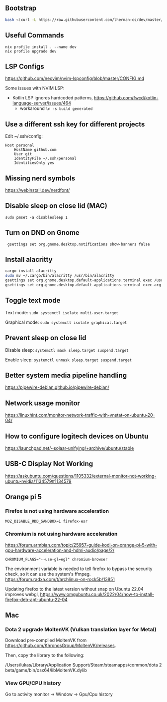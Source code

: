 ## Bootstrap

```sh
bash <(curl -L https://raw.githubusercontent.com/lherman-cs/dev/master/install.sh)
```

## Useful Commands

```
nix profile install . --name dev
nix profile upgrade dev
```

## LSP Configs
https://github.com/neovim/nvim-lspconfig/blob/master/CONFIG.md

Some issues with NVIM LSP:
* Kotlin LSP ignores hardcoded patterns, https://github.com/fwcd/kotlin-language-server/issues/464
  * workaround `ln -s build generated`

## Use a different ssh key for different projects

Edit ~/.ssh/config:

```
Host personal
    HostName github.com
    User git
    IdentityFile ~/.ssh/personal
    IdentitiesOnly yes
```

## Missing nerd symbols

https://webinstall.dev/nerdfont/

## Disable sleep on close lid (MAC)

`sudo pmset -a disablesleep 1`


## Turn on DND on Gnome

` gsettings set org.gnome.desktop.notifications show-banners false`

## Install alacritty

```bash
cargo install alacritty
sudo mv ~/.cargo/bin/alacritty /usr/bin/alacritty
gsettings set org.gnome.desktop.default-applications.terminal exec /usr/bin/alacritty
gsettings set org.gnome.desktop.default-applications.terminal exec-arg "--working-directory"
```

## Toggle text mode

Text mode: `sudo systemctl isolate multi-user.target`

Graphical mode: `sudo systemctl isolate graphical.target`


## Prevent sleep on close lid

Disable sleep: `systemctl mask sleep.target suspend.target`

Enable sleep: `systemctl unmask sleep.target suspend.target`

## Better system media pipeline handling

https://pipewire-debian.github.io/pipewire-debian/

## Network usage monitor

https://linuxhint.com/monitor-network-traffic-with-vnstat-on-ubuntu-20-04/

## How to configure logitech devices on Ubuntu

https://launchpad.net/~solaar-unifying/+archive/ubuntu/stable

## USB-C Display Not Working

https://askubuntu.com/questions/1105332/external-monitor-not-working-ubuntu-nvidia/1134579#1134579

## Orange pi 5

### Firefox is not using hardware acceleration

```
MOZ_DISABLE_RDD_SANDBOX=1 firefox-esr
```

### Chromium is not using hardware acceleration

https://forum.armbian.com/topic/25957-guide-kodi-on-orange-pi-5-with-gpu-hardware-acceleration-and-hdmi-audio/page/2/
```
CHROMIUM_FLAGS="--use-gl=egl" chromium-browser
```

The environment variable is needed to tell firefox to bypass the security check, so it can use the system's ffmpeg.
https://forum.radxa.com/t/archlinux-on-rock5b/13851

Updating firefox to the latest version without snap on Ubuntu 22.04 improves webgl, https://www.omgubuntu.co.uk/2022/04/how-to-install-firefox-deb-apt-ubuntu-22-04

## Mac 

### Dota 2 upgrade MoltenVK (Vulkan translation layer for Metal)

Download pre-compiled MoltenVK from https://github.com/KhronosGroup/MoltenVK/releases.

Then, copy the library to the following:

/Users/lukas/Library/Application Support/Steam/steamapps/common/dota 2 beta/game/bin/osx64/libMoltenVK.dylib

### View GPU/CPU history

Go to activity monitor -> Window -> Gpu/Cpu history
